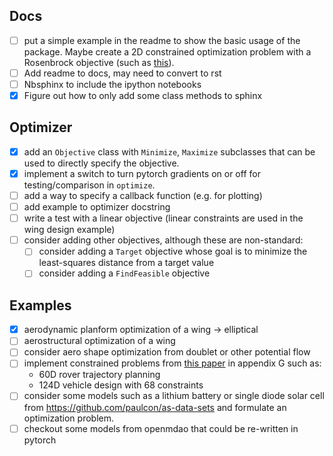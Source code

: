 ## Docs

- [ ] put a simple example in the readme to show the basic usage of the package.
      Maybe create a 2D constrained optimization problem with a
      Rosenbrock objective (such as [this](https://bit.ly/3AVCIUY)).
- [ ] Add readme to docs, may need to convert to rst
- [ ] Nbsphinx to include the ipython notebooks
- [x] Figure out how to only add some class methods to sphinx

## Optimizer

- [x] add an `Objective` class with `Minimize`, `Maximize` subclasses that can be used to directly specify the objective.
- [x] implement a switch to turn pytorch gradients on or off for testing/comparison in `optimize`.
- [ ] add a way to specify a callback function (e.g. for plotting)
- [ ] add example to optimizer docstring
- [ ] write a test with a linear objective (linear constraints are used in the wing design example)
- [ ] consider adding other objectives, although these are non-standard:
  - [ ] consider adding a `Target` objective whose goal is to minimize the least-squares distance from a target value
  - [ ] consider adding a `FindFeasible` objective

## Examples

- [x] aerodynamic planform optimization of a wing -> elliptical
- [ ] aerostructural optimization of a wing
- [ ] consider aero shape optimization from doublet or other potential flow
- [ ] implement constrained problems from [this paper](https://arxiv.org/abs/2002.08526) in appendix G such as:
  - 60D rover trajectory planning
  - 124D vehicle design with 68 constraints
- [ ] consider some models such as a lithium battery or single diode solar cell from https://github.com/paulcon/as-data-sets
      and formulate an optimization problem.
- [ ] checkout some models from openmdao that could be re-written in pytorch
